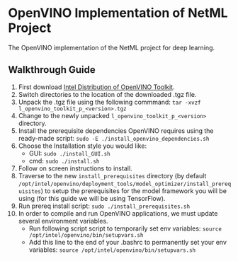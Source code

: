 # OpenVINO Implementation of NetML Project
The OpenVINO implementation of the NetML project for deep learning.

## Walkthrough Guide
1. First download [Intel Distribution of OpenVINO Toolkit](https://software.intel.com/en-us/openvino-toolkit/choose-download/free-download-linux).
2. Switch directories to the location of the downloaded .tgz file.
3. Unpack the .tgz file using the following commmand: `tar -xvzf l_openvino_toolkit_p_<version>.tgz`
4. Change to the newly unpacked `l_openvino_toolkit_p_<version>` directory.
5. Install the prerequisite dependencies OpenVINO requires using the ready-made script: `sudo -E ./install_openvino_dependencies.sh`
6. Choose the Installation style you would like:
    - GUI: `sudo ./install_GUI.sh`
    - cmd: `sudo ./install.sh`
7. Follow on screen instructions to install.
8. Traverse to the new `install_prerequisites` directory (by default `/opt/intel/openvino/deployment_tools/model_optimizer/install_prerequisites`) to setup the prerequisites for the model framework you will be using (for this guide we will be using TensorFlow).
9. Run prereq install script: `sudo ./install_prerequisites.sh`
10. In order to compile and run OpenVINO applications, we must update several environment variables.
    - Run following script script to temporarily set env variables: `source /opt/intel/openvino/bin/setupvars.sh`
    - Add this line to the end of your .bashrc to permanently set your env variables: `source /opt/intel/openvino/bin/setupvars.sh`
